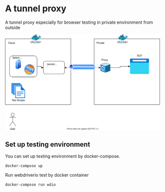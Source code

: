 # A tunnel proxy
A tunnel proxy especially for browser testing in private environment from outside

![](./design_doc.svg)

## Set up testing environment

You can set up testing environment by docker-compose.

```
docker-compose up
```

Run webdriverio test by docker container

```
docker-compose run wdio
```